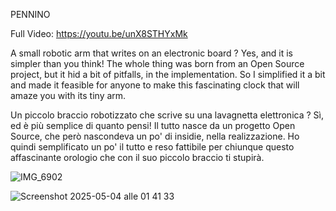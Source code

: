 PENNINO

Full Video:  https://youtu.be/unX8STHYxMk

A small robotic arm that writes on an electronic board ? Yes, and it is simpler than you think! 
The whole thing was born from an Open Source project, but it hid a bit of pitfalls, in the implementation. So I simplified it a bit and made it feasible for anyone to make this fascinating clock that will amaze you with its tiny arm.

Un piccolo braccio robotizzato che scrive su una lavagnetta elettronica ? Sì, ed è più semplice di quanto pensi! 
Il tutto nasce da un progetto Open Source, che però nascondeva un po' di insidie, nella realizzazione. Ho quindi semplificato un po' il tutto e reso fattibile per chiunque questo affascinante orologio che con il suo piccolo braccio ti stupirà.

![IMG_6902](https://github.com/user-attachments/assets/6511b9b9-b3a0-4044-88e8-427b737980d6)


![Screenshot 2025-05-04 alle 01 41 33](https://github.com/user-attachments/assets/7752548b-12ca-431a-b7b0-10415b31d818)
